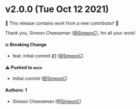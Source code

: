 # v2.0.0 (Tue Oct 12 2021)

:tada: This release contains work from a new contributor! :tada:

Thank you, Simeon Cheeseman ([@SimeonC](https://github.com/SimeonC)), for all your work!

#### 💥 Breaking Change

- feat: initial commit [#1](https://github.com/tablecheck/xstate-test-cypress/pull/1) ([@SimeonC](https://github.com/SimeonC))

#### ⚠️ Pushed to `main`

- Initial commit ([@SimeonC](https://github.com/SimeonC))

#### Authors: 1

- Simeon Cheeseman ([@SimeonC](https://github.com/SimeonC))

